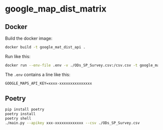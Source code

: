 # google_map_dist_matrix

## Docker
Build the docker image:
```sh
docker build -t google_mat_dist_api .
```

Run like this:
```sh
docker run --env-file .env -v ./ODs_SP_Survey.csv:/csv.csv -t google_mat_dist_api --csv /csv.csv
```

The `.env` contains a line like this:
```txt
GOOGLE_MAPS_API_KEY=xxxx-xxxxxxxxxxxxxxx
```

## Poetry
```sh
pip install poetry
poetry install
poetry shell
./main.py --apikey xxx-xxxxxxxxxxxxx --csv ./ODs_SP_Survey.csv
```
